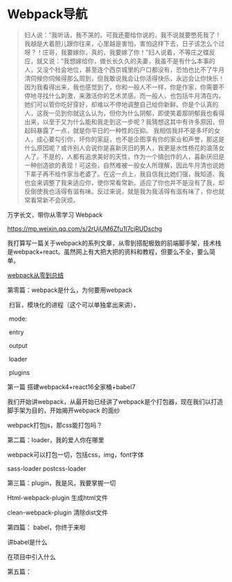 # Webpack导航 



> 妇人说：“我听话，我不哭的。可我还要给你说的，我不说就要憋死我了！我越是大着胆儿跟你往来，心里越是害怕，害怕这样下去，日子该怎么个过呀？！庄哥，我要嫁你，真的，我要嫁了你！”妇人说着，不等庄之蝶反应，就又说：“我想嫁给你，做长长久久的夫妻，我虽不是有什么本事的人，又没个社会地位，甚至连个西京城里的户口都没有，恐怕也比不了牛月清伺候你伺候得那么周到，但我敢说我会让你活得快乐，永远会让你快乐！因为我看得出来，我也感觉到了，你和一般人不一样，你是作家，你需要不停地寻找什么刺激，来激活你的艺术灵感。而一般人，也包括牛月清在内，她们可以管你吃好穿好，却难以不停地调整自己给你新鲜。你是个认真的人，这我一见到你就这么认为，但你为什么阴郁，即使笑着那阴郁我也看得出来，以至于又为什么能和我走到这一步呢？我猜想这其中有许多原因，但起码暴露了一点，就是你平日的一种性的压抑。 
>   我相信我并不是多坏的女人，成心要勾引你，坏你的家庭，也不是企图享有你的家业和声誉，那这是什么原因呢？或许别人会说你是喜新厌旧的男人，我更是水性杨花的浪荡女人了。不是的，人都有追求美好的天性，作为一个搞创作的人，喜新厌旧是一种创造欲的表现！可这些，自然难被一般女人所理解，因此牛月清也说她下辈子再不给作家当老婆了。在这一点上，我自信我比她们强，我知道、我也会来调整了我来适应你，使你常看常新。适应了你也并不是没有了我，却反倒使我也活得有滋有味。反过来说，就是我为我活得有滋有味了，你也就常看常新不会厌烦。





万字长文，带你从零学习 Webpack

https://mp.weixin.qq.com/s/2rUjUM6Zfu1I7cjRUDschg



我打算写一篇关于webpack的系列文章，从零到搭配极致的前端脚手架，技术栈是webpack+react。虽然网上有大把大把的资料和教程，但要么不全，要么简单。



[webpack从零到总结](./webpack从零到总结.md)



第零篇：webpack是什么，为何要用webpack

​	扫盲，模块化的进程（这个可以单独拿出来讲），

​	mode:

​	entry

​	output

​	loader

​	plugins

第一篇 搭建webpack4+react16全家桶+babel7

我们开始讲webpack，从最开始已经讲了webpack是个打包器，现在我们以打造脚手架为目的，开始揭开webpack 的面纱

webpack打包js，那css能打包吗？

第二篇：loader，我的爱人你在哪里

webpack可以打包一切，包括css，img，font字体

sass-loader postcss-loader

第三篇：plugin，我是风，我要掌握一切

Html-webpack-plugin 生成html文件

clean-webpack-plugin 清除dist文件

第四篇： babel，你终于来啦

讲babel是什么

在项目中引入什么

第五篇：





